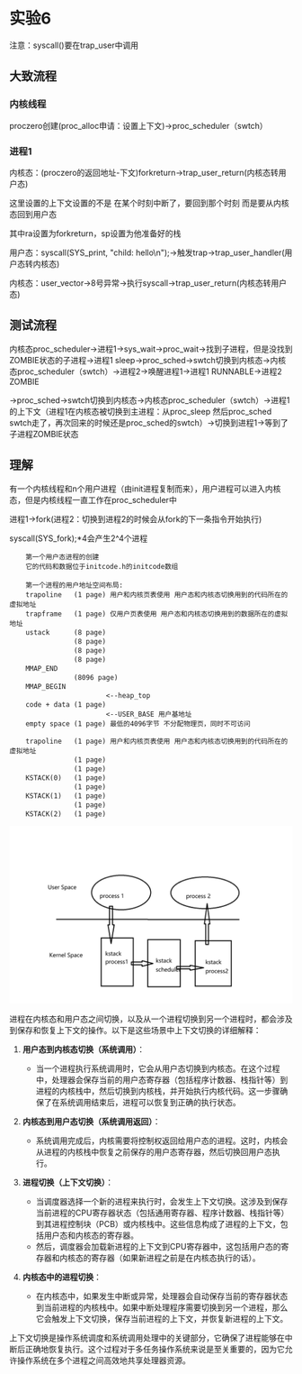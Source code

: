 # 实验6

注意：syscall()要在trap_user中调用

## 大致流程

### 内核线程

proczero创建(proc_alloc申请：设置上下文)->proc_scheduler（swtch）

### 进程1

内核态：(proczero的返回地址-下文)forkreturn->trap_user_return(内核态转用户态)

这里设置的上下文设置的不是 在某个时刻中断了，要回到那个时刻 而是要从内核态回到用户态

其中ra设置为forkreturn，sp设置为他准备好的栈

用户态：syscall(SYS_print, "child: hello\n");->触发trap->trap_user_handler(用户态转内核态)

内核态：user_vector->8号异常->执行syscall->trap_user_return(内核态转用户态)

## 测试流程

内核态proc_scheduler->进程1->sys_wait->proc_wait->找到子进程，但是没找到ZOMBIE状态的子进程->进程1 sleep->proc_sched->swtch切换到内核态->内核态proc_scheduler（swtch）->进程2->唤醒进程1->进程1 RUNNABLE->进程2 ZOMBIE

->proc_sched->swtch切换到内核态->内核态proc_scheduler（swtch）->进程1的上下文（进程1在内核态被切换到主进程：从proc_sleep 然后proc_sched swtch走了，再次回来的时候还是proc_sched的swtch）->切换到进程1->等到了子进程ZOMBIE状态

## 理解

有一个内核线程和n个用户进程（由init进程复制而来），用户进程可以进入内核态，但是内核线程一直工作在proc_scheduler中

进程1->fork(进程2：切换到进程2的时候会从fork的下一条指令开始执行)

syscall(SYS_fork);*4会产生2^4个进程

```
    第一个用户态进程的创建
    它的代码和数据位于initcode.h的initcode数组

    第一个进程的用户地址空间布局:
    trapoline   (1 page) 用户和内核页表使用 用户态和内核态切换用到的代码所在的虚拟地址
    trapframe   (1 page) 仅用户页表使用 用户态和内核态切换用到的数据所在的虚拟地址
    ustack      (8 page)
    			(8 page)
        		(8 page)
    			(8 page)
    MMAP_END
    			(8096 page)
    MMAP_BEGIN
                        <--heap_top
    code + data (1 page)
    					<--USER_BASE 用户基地址
    empty space (1 page) 最低的4096字节 不分配物理页，同时不可访问
```

```
	trapoline   (1 page) 用户和内核页表使用 用户态和内核态切换用到的代码所在的虚拟地址
			    (1 page)
    			(1 page)
    KSTACK(0)	(1 page)
    			(1 page)
    KSTACK(1)	(1 page)
    			(1 page)
    KSTACK(2)	(1 page)
```

![pic](picture/ctx.png)



进程在内核态和用户态之间切换，以及从一个进程切换到另一个进程时，都会涉及到保存和恢复上下文的操作。以下是这些场景中上下文切换的详细解释：

1. **用户态到内核态切换（系统调用）**：
   - 当一个进程执行系统调用时，它会从用户态切换到内核态。在这个过程中，处理器会保存当前的用户态寄存器（包括程序计数器、栈指针等）到进程的内核栈中，然后切换到内核栈，并开始执行内核代码。这一步骤确保了在系统调用结束后，进程可以恢复到正确的执行状态。

2. **内核态到用户态切换（系统调用返回）**：
   - 系统调用完成后，内核需要将控制权返回给用户态的进程。这时，内核会从进程的内核栈中恢复之前保存的用户态寄存器，然后切换回用户态执行。

3. **进程切换（上下文切换）**：
   - 当调度器选择一个新的进程来执行时，会发生上下文切换。这涉及到保存当前进程的CPU寄存器状态（包括通用寄存器、程序计数器、栈指针等）到其进程控制块（PCB）或内核栈中。这些信息构成了进程的上下文，包括用户态和内核态的寄存器。
   - 然后，调度器会加载新进程的上下文到CPU寄存器中，这包括用户态的寄存器和内核态的寄存器（如果新进程之前是在内核态执行的话）。

4. **内核态中的进程切换**：
   - 在内核态中，如果发生中断或异常，处理器会自动保存当前的寄存器状态到当前进程的内核栈中。如果中断处理程序需要切换到另一个进程，那么它会触发上下文切换，保存当前进程的上下文，并恢复新进程的上下文。

上下文切换是操作系统调度和系统调用处理中的关键部分，它确保了进程能够在中断后正确地恢复执行。这个过程对于多任务操作系统来说是至关重要的，因为它允许操作系统在多个进程之间高效地共享处理器资源。